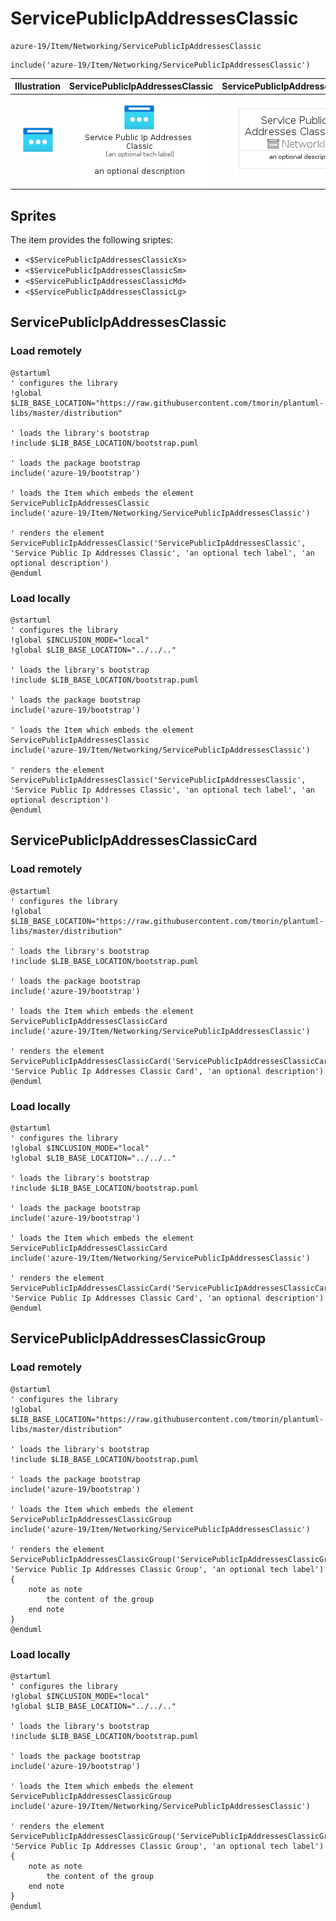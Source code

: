 # ServicePublicIpAddressesClassic


```text
azure-19/Item/Networking/ServicePublicIpAddressesClassic
```

```text
include('azure-19/Item/Networking/ServicePublicIpAddressesClassic')
```



| Illustration | ServicePublicIpAddressesClassic | ServicePublicIpAddressesClassicCard | ServicePublicIpAddressesClassicGroup |
| :---: | :---: | :---: | :---: |
| ![illustration for Illustration](../../../azure-19/Item/Networking/ServicePublicIpAddressesClassic.png) | ![illustration for ServicePublicIpAddressesClassic](../../../azure-19/Item/Networking/ServicePublicIpAddressesClassic.Local.png) | ![illustration for ServicePublicIpAddressesClassicCard](../../../azure-19/Item/Networking/ServicePublicIpAddressesClassicCard.Local.png) | ![illustration for ServicePublicIpAddressesClassicGroup](../../../azure-19/Item/Networking/ServicePublicIpAddressesClassicGroup.Local.png) |



## Sprites
The item provides the following sriptes:

- `<$ServicePublicIpAddressesClassicXs>`
- `<$ServicePublicIpAddressesClassicSm>`
- `<$ServicePublicIpAddressesClassicMd>`
- `<$ServicePublicIpAddressesClassicLg>`





## ServicePublicIpAddressesClassic

### Load remotely
```plantuml
@startuml
' configures the library
!global $LIB_BASE_LOCATION="https://raw.githubusercontent.com/tmorin/plantuml-libs/master/distribution"

' loads the library's bootstrap
!include $LIB_BASE_LOCATION/bootstrap.puml

' loads the package bootstrap
include('azure-19/bootstrap')

' loads the Item which embeds the element ServicePublicIpAddressesClassic
include('azure-19/Item/Networking/ServicePublicIpAddressesClassic')

' renders the element
ServicePublicIpAddressesClassic('ServicePublicIpAddressesClassic', 'Service Public Ip Addresses Classic', 'an optional tech label', 'an optional description')
@enduml
```

### Load locally
```plantuml
@startuml
' configures the library
!global $INCLUSION_MODE="local"
!global $LIB_BASE_LOCATION="../../.."

' loads the library's bootstrap
!include $LIB_BASE_LOCATION/bootstrap.puml

' loads the package bootstrap
include('azure-19/bootstrap')

' loads the Item which embeds the element ServicePublicIpAddressesClassic
include('azure-19/Item/Networking/ServicePublicIpAddressesClassic')

' renders the element
ServicePublicIpAddressesClassic('ServicePublicIpAddressesClassic', 'Service Public Ip Addresses Classic', 'an optional tech label', 'an optional description')
@enduml
```

## ServicePublicIpAddressesClassicCard

### Load remotely
```plantuml
@startuml
' configures the library
!global $LIB_BASE_LOCATION="https://raw.githubusercontent.com/tmorin/plantuml-libs/master/distribution"

' loads the library's bootstrap
!include $LIB_BASE_LOCATION/bootstrap.puml

' loads the package bootstrap
include('azure-19/bootstrap')

' loads the Item which embeds the element ServicePublicIpAddressesClassicCard
include('azure-19/Item/Networking/ServicePublicIpAddressesClassic')

' renders the element
ServicePublicIpAddressesClassicCard('ServicePublicIpAddressesClassicCard', 'Service Public Ip Addresses Classic Card', 'an optional description')
@enduml
```

### Load locally
```plantuml
@startuml
' configures the library
!global $INCLUSION_MODE="local"
!global $LIB_BASE_LOCATION="../../.."

' loads the library's bootstrap
!include $LIB_BASE_LOCATION/bootstrap.puml

' loads the package bootstrap
include('azure-19/bootstrap')

' loads the Item which embeds the element ServicePublicIpAddressesClassicCard
include('azure-19/Item/Networking/ServicePublicIpAddressesClassic')

' renders the element
ServicePublicIpAddressesClassicCard('ServicePublicIpAddressesClassicCard', 'Service Public Ip Addresses Classic Card', 'an optional description')
@enduml
```

## ServicePublicIpAddressesClassicGroup

### Load remotely
```plantuml
@startuml
' configures the library
!global $LIB_BASE_LOCATION="https://raw.githubusercontent.com/tmorin/plantuml-libs/master/distribution"

' loads the library's bootstrap
!include $LIB_BASE_LOCATION/bootstrap.puml

' loads the package bootstrap
include('azure-19/bootstrap')

' loads the Item which embeds the element ServicePublicIpAddressesClassicGroup
include('azure-19/Item/Networking/ServicePublicIpAddressesClassic')

' renders the element
ServicePublicIpAddressesClassicGroup('ServicePublicIpAddressesClassicGroup', 'Service Public Ip Addresses Classic Group', 'an optional tech label') {
    note as note
        the content of the group
    end note
}
@enduml
```

### Load locally
```plantuml
@startuml
' configures the library
!global $INCLUSION_MODE="local"
!global $LIB_BASE_LOCATION="../../.."

' loads the library's bootstrap
!include $LIB_BASE_LOCATION/bootstrap.puml

' loads the package bootstrap
include('azure-19/bootstrap')

' loads the Item which embeds the element ServicePublicIpAddressesClassicGroup
include('azure-19/Item/Networking/ServicePublicIpAddressesClassic')

' renders the element
ServicePublicIpAddressesClassicGroup('ServicePublicIpAddressesClassicGroup', 'Service Public Ip Addresses Classic Group', 'an optional tech label') {
    note as note
        the content of the group
    end note
}
@enduml
```

